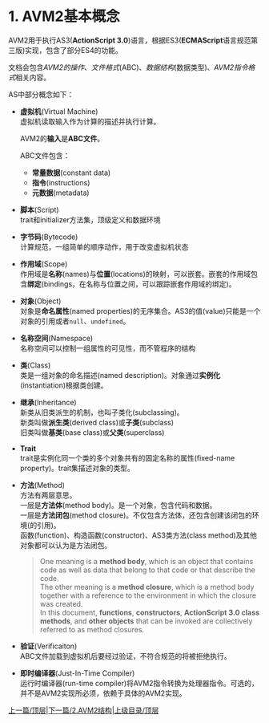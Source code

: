 # 1. AVM2基本概念

AVM2用于执行AS3(**ActionScript 3.0**)语言，根据ES3(**ECMAScript**语言规范第三版)实现，包含了部分ES4的功能。

文档会包含*AVM2的操作*、*文件格式*(ABC)、*数据结构*(数据类型)、*AVM2指令格式*相关内容。

AS中部分概念如下：

- **虚拟机**(Virtual Machine)  
	虚拟机读取输入作为计算的描述并执行计算。  
	
	AVM2的**输入**是**ABC文件**。  

	ABC文件包含：	
	- **常量数据**(constant data)	
	- **指令**(instructions)	
	- **元数据**(metadata)
- **脚本**(Script)  
	trait和initializer方法集，顶级定义和数据环境
	
- **字节码**(Bytecode)  
	计算规范，一组简单的顺序动作，用于改变虚拟机状态
	
- **作用域**(Scope)  
	作用域是**名称**(names)与**位置**(locations)的映射，可以嵌套。嵌套的作用域包含**绑定**(bindings，在名称与位置之间，可以跟踪嵌套作用域的绑定)。
	
- **对象**(Object)  
	对象是**命名属性**(named properties)的无序集合。AS3的值(value)只能是一个对象的引用或者`null`、`undefined`。
	
- **名称空间**(Namespace)		
	名称空间可以控制一组属性的可见性，而不管程序的结构
	
- **类**(Class)	
	类是一组对象的命名描述(named description)。对象通过**实例化**(instantiation)根据类创建。
	
- **继承**(Inheritance)	
	新类从旧类派生的机制，也叫子类化(subclassing)。	
	新类叫做**派生类**(derived class)或**子类**(subclass)		
	旧类叫做**基类**(base class)或**父类**(superclass)
	
- **Trait**		
	trait是实例化同一个类的多个对象共有的固定名称的属性(fixed-name property)。trait集描述对象的类型。
	
- **方法**(Method)	
	方法有两层意思。	
	一层是**方法体**(method body)。是一个对象，包含代码和数据。	
	一层是**方法闭包**(method closure)。不仅包含方法体，还包含创建该闭包的环境(的引用)。		
	函数(function)、构造函数(constructor)、AS3类方法(class method)及其他对象都可以认为是方法闭包。	
	
	> One meaning is a **method body**, which is
an object that contains code as well as data that belong to that code or that describe the code. 	
The other
meaning is a **method closure**, which is a method body together with a reference to the environment in which
the closure was created. 	
In this document, **functions**, **constructors**, **ActionScript 3.0 class methods**, and
**other objects** that can be invoked are collectively referred to as method closures.

- **验证**(Verificaiton)	
	ABC文件加载到虚拟机后要经过验证，不符合规范的将被拒绝执行。
	
- **即时编译器**(Just-In-Time Compiler)	
	运行时编译器(run-time compiler)将AVM2指令转换为处理器指令。可选的，并不是AVM2实现所必须，依赖于具体的AVM2实现。
	
[上一篇/顶层](README.md)|[下一篇/2.AVM2结构](2.avm2_structure.md)|[上级目录/顶层](README.md)